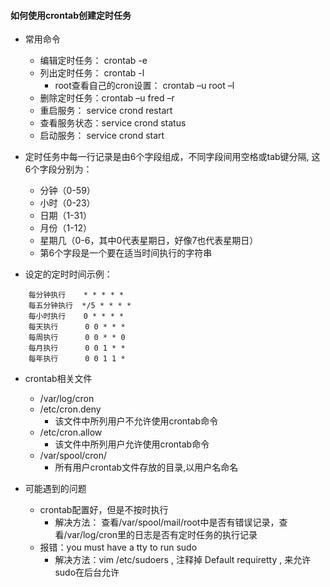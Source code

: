 #### 如何使用crontab创建定时任务
* 常用命令
    * 编辑定时任务： crontab -e 
    * 列出定时任务： crontab -l 
        * root查看自己的cron设置： crontab –u root –l 
    * 删除定时任务：crontab –u fred –r
    * 重启服务： service crond restart  
    * 查看服务状态：service crond status
    * 启动服务： service crond start

* 定时任务中每一行记录是由6个字段组成，不同字段间用空格或tab键分隔, 这6个字段分别为：<br/>
   * 分钟（0-59） 
   * 小时（0-23）
   * 日期（1-31） 
   * 月份（1-12）
   * 星期几（0-6，其中0代表星期日，好像7也代表星期日）
   * 第6个字段是一个要在适当时间执行的字符串
* 设定的定时时间示例：
```
    每分钟执行    * * * * *
    每五分钟执行  */5 * * * *
    每小时执行    0 * * * *
    每天执行      0 0 * * *
    每周执行      0 0 * * 0
    每月执行      0 0 1 * *
    每年执行      0 0 1 1 *
```
* crontab相关文件
    * /var/log/cron
    * /etc/cron.deny     
        * 该文件中所列用户不允许使用crontab命令
    * /etc/cron.allow    
        * 该文件中所列用户允许使用crontab命令
    * /var/spool/cron/   
        * 所有用户crontab文件存放的目录,以用户名命名

* 可能遇到的问题<br/>
    * crontab配置好，但是不按时执行
        * 解决方法： 查看/var/spool/mail/root中是否有错误记录，查看/var/log/cron里的日志是否有定时任务的执行记录
    * 报错：you must have a tty to run sudo
        * 解决方法：vim /etc/sudoers , 注释掉 Default requiretty , 来允许sudo在后台允许
